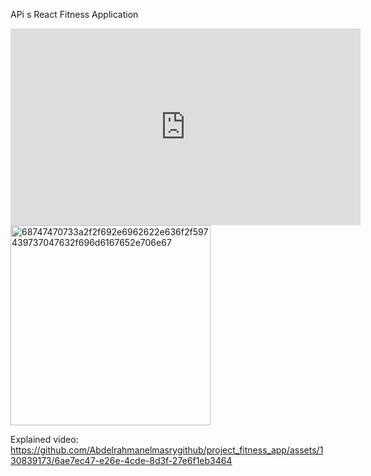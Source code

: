 APi s React Fitness Application
<iframe width="560" height="315" src="https://www.youtube.com/embed/l29SizyW7v4" title="YouTube video player" frameborder="0" allow="accelerometer; autoplay; clipboard-write; encrypted-media; gyroscope; picture-in-picture; web-share" allowfullscreen></iframe>
<img width="320" alt="68747470733a2f2f692e6962622e636f2f597439737047632f696d6167652e706e67" src="https://github.com/Abdelrahmanelmasrygithub/project_fitness_app/assets/130839173/d731e926-34de-433a-baa5-066b1f7ba45c">

Explained video:
https://github.com/Abdelrahmanelmasrygithub/project_fitness_app/assets/130839173/6ae7ec47-e26e-4cde-8d3f-27e6f1eb3464

 
